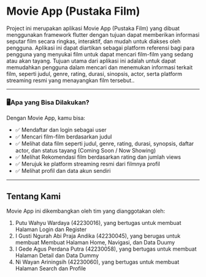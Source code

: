# Movie App (Pustaka Film)

Project ini merupakan aplikasi Movie App (Pustaka Film) yang dibuat menggunakan framework flutter dengan tujuan dapat memberikan informasi seputar film secara ringkas, interaktif, dan mudah untuk diakses oleh pengguna. Aplikasi ini dapat diartikan sebagai platform referensi bagi para pengguna yang menyukai film untuk dapat mencari film-film yang sedang atau akan tayang. Tujuan utama dari aplikasi ini adalah untuk dapat memudahkan pengguna dalam mencari dan menemukan informasi terkait film, seperti judul, genre, rating, durasi, sinopsis, actor, serta platform streaming resmi yang menayangkan film tersebut..

---

### 🖥️Apa yang Bisa Dilakukan?
Dengan Movie App, kamu bisa:
- ✅ Mendaftar dan login sebagai user
- ✅ Mencari film-film berdasarkan judul
- ✅ Melihat data film seperti judul, genre, rating, durasi, synopsis, daftar actor, dan status tayang (Coming Soon / Now Showing)
- ✅ Melihat Rekomendasi film berdasarkan rating dan jumlah views
- ✅ Merujuk ke platform streaming resmi dari filmnya profil
- ✅ Melihat profil dan data akun sendiri

----

## Tentang Kami

Movie App ini dikembangkan oleh tim yang dianggotakan oleh:
1. Putu Wahyu Wardaya (42230016), yang bertugas untuk membuat Halaman Login dan Register
2. I Gusti Ngurah Abi Praja Andika (42230045), yang berugas untuk membuat Membuat Halaman Home, Navigasi, dan Data Duumy
3. I Gede Agus Perdana Putra (42230058), yang bertugas untuk membuat Halaman Detail dan Data 
Dummy
4. Ni Wayan Ariningsih (42230060), yang bertugas untuk membuat Halaman Search dan Profile


